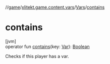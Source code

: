 //[game](../../../index.md)/[xlitekt.game.content.vars](../index.md)/[Vars](index.md)/[contains](contains.md)

# contains

[jvm]\
operator fun [contains](contains.md)(key: [Var](../-var/index.md)): [Boolean](https://kotlinlang.org/api/latest/jvm/stdlib/kotlin/-boolean/index.html)

Checks if this player has a var.
